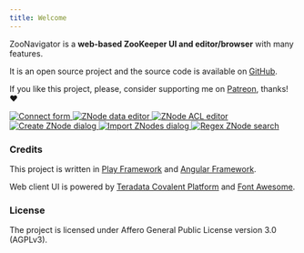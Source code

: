 ```yaml
---
title: Welcome
---
```


ZooNavigator is a **web-based ZooKeeper UI and editor/browser** with many features.


It is an open source project and the source code is available on [GitHub](https://github.com/elkozmon/zoonavigator).


If you like this project, please, consider supporting me on [Patreon](https://www.patreon.com/elkozmon), thanks! ❤️


<div class="zoo screenshots">
  <a href="{{site.baseurl}}/images/screenshots/connect-form.png">
    <img src="{{site.baseurl}}/images/screenshots/connect-form.png" alt="Connect form"/>
  </a>

  <a href="{{site.baseurl}}/images/screenshots/znode-data-editor.png">
    <img src="{{site.baseurl}}/images/screenshots/znode-data-editor.png" alt="ZNode data editor"/>
  </a>

  <a href="{{site.baseurl}}/images/screenshots/znode-acl-editor.png">
    <img src="{{site.baseurl}}/images/screenshots/znode-acl-editor.png" alt="ZNode ACL editor"/>
  </a>

  <a href="{{site.baseurl}}/images/screenshots/create-znode.png">
    <img src="{{site.baseurl}}/images/screenshots/create-znode.png" alt="Create ZNode dialog"/>
  </a>

  <a href="{{site.baseurl}}/images/screenshots/import-znodes.png">
    <img src="{{site.baseurl}}/images/screenshots/import-znodes.png" alt="Import ZNodes dialog"/>
  </a>

  <a href="{{site.baseurl}}/images/screenshots/znode-regex-search.png">
    <img src="{{site.baseurl}}/images/screenshots/znode-regex-search.png" alt="Regex ZNode search"/>
  </a>
</div>

### Credits

This project is written in [Play Framework](https://github.com/playframework/playframework) and [Angular Framework](https://github.com/angular/angular).

Web client UI is powered by [Teradata Covalent Platform](https://github.com/Teradata/covalent) and [Font Awesome](https://fontawesome.com).

### License

The project is licensed under Affero General Public License version 3.0 (AGPLv3).
